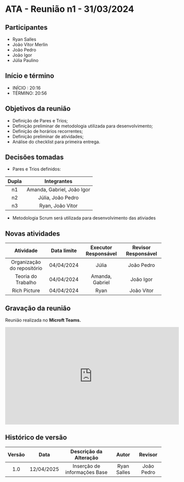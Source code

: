 # ATA - Reunião n1 - 31/03/2024

## Participantes
- Ryan Salles
- João Vitor Merlin
- João Pedro
- João Igor
- Júlia Paulino

## Início e término
- INÍCIO : 20:16
- TÉRMINO: 20:56

## Objetivos da reunião
- Definição de Pares e Trios;
- Definição preliminar de metodologia utilizada para desenvolvimento;
- Definição de horários recorrentes;
- Definição preliminar de atividades;
- Análise do checklist para primeira entrega.

## Decisões tomadas
- Pares e Trios definidos:

| Dupla | Integrantes |
|:----: | :---------: |
| n1    | Amanda, Gabriel, João Igor  |
| n2    | Júlia, João Pedro           |
| n3    | Ryan, João Vitor            |

- Metodologia Scrum será utilizada para desenvolvimento das ativiades

## Novas atividades

| Atividade                  |    Data limite   |  Executor Responsável | Revisor Responsável   | 
| :------------------------: | :--------------: | :-------------------: | :-------------------: |
| Organização do repositório | 04/04/2024       | Júlia                 |  João Pedro           |
| Teoria do Trabalho         | 04/04/2024       | Amanda, Gabriel       |  João Igor            |
| Rich Picture               | 04/04/2024       | Ryan                  |  João Vitor           |


## Gravação da reunião

Reunião realizada no **Microft Teams.**

<iframe width="560" height="315" src="https://www.youtube.com/embed/CPoSXiFMP-U?si=RsqHZOTjfRJFm6lX" title="YouTube video player" frameborder="0" allow="accelerometer; autoplay; clipboard-write; encrypted-media; gyroscope; picture-in-picture; web-share" referrerpolicy="strict-origin-when-cross-origin" allowfullscreen></iframe>

## Histórico de versão

| Versão |    Data    |    Descrição da Alteração       |         Autor         |       Revisor     |
| :----: | :--------: | :-----------------------------: | :-------------------: | :---------------: |
|  1.0   | 12/04/2025 | Inserção de informações Base    |      Ryan Salles      |    João Pedro     |
